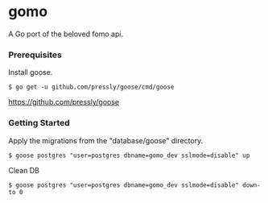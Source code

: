 # gomo
A Go port of the beloved fomo api.

### Prerequisites
Install goose. 
```
$ go get -u github.com/pressly/goose/cmd/goose
```
https://github.com/pressly/goose

### Getting Started 
Apply the migrations from the "database/goose" directory.
```
$ goose postgres "user=postgres dbname=gomo_dev sslmode=disable" up
```
Clean DB
```
$ goose postgres "user=postgres dbname=gomo_dev sslmode=disable" down-to 0 
```
